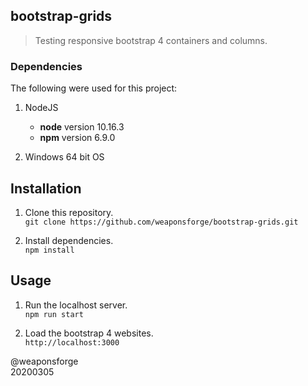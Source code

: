## bootstrap-grids

> Testing responsive bootstrap 4 containers and columns.


### Dependencies

The following were used for this project:

1. NodeJS
	- **node** version 10.16.3
	- **npm** version 6.9.0

2. Windows 64 bit OS


## Installation

1. Clone this repository.  
`git clone https://github.com/weaponsforge/bootstrap-grids.git`

2. Install dependencies.  
`npm install`



## Usage

1. Run the localhost server.  
`npm run start`

2. Load the bootstrap 4 websites.  
`http://localhost:3000`




@weaponsforge  
20200305